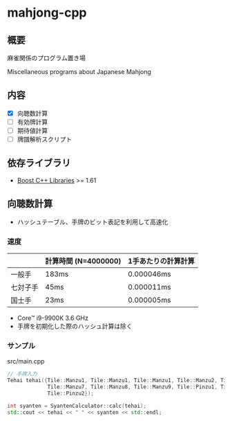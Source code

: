 # mahjong-cpp

## 概要

麻雀関係のプログラム置き場

Miscellaneous programs about Japanese Mahjong

## 内容

* [x] 向聴数計算
* [ ] 有効牌計算
* [ ] 期待値計算
* [ ] 牌譜解析スクリプト

## 依存ライブラリ

* [Boost C++ Libraries](https://www.boost.org/) >= 1.61

## 向聴数計算

* ハッシュテーブル、手牌のビット表記を利用して高速化

### 速度

|      | 計算時間 (N=4000000) | 1手あたりの計算計算  |
|------|--------------------|-------------|
| 一般手  | 183ms              | 0.000046ms |
| 七対子手 | 45ms               | 0.000011ms |
| 国士手  | 23ms               | 0.000005ms |

* Core™ i9-9900K 3.6 GHz
* 手牌を初期化した際のハッシュ計算は除く

### サンプル

src/main.cpp

```cpp
// 手牌入力
Tehai tehai({Tile::Manzu1, Tile::Manzu1, Tile::Manzu1, Tile::Manzu2, Tile::Manzu5, Tile::Manzu6,
             Tile::Manzu7, Tile::Manzu8, Tile::Manzu9, Tile::Pinzu1, Tile::Pinzu1, Tile::Pinzu2,
             Tile::Pinzu2});

int syanten = SyantenCalculator::calc(tehai);
std::cout << tehai << " " << syanten << std::endl;
```
